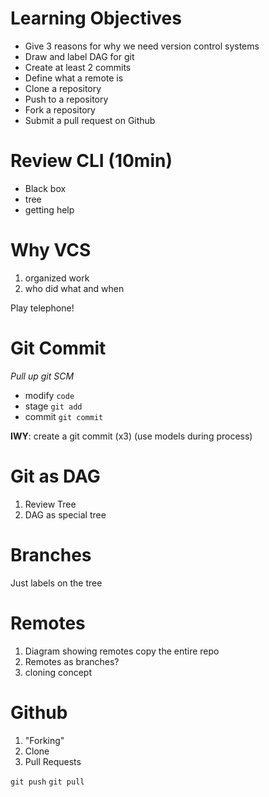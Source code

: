 # Learning Objectives

- Give 3 reasons for why we need version control systems
- Draw and label DAG for git 
- Create at least 2 commits
- Define what a remote is
- Clone a repository
- Push to a repository
- Fork a repository 
- Submit a pull request on Github

# Review CLI  (10min)

* Black box
* tree 
* getting help

# Why VCS

1. organized work
1. who did what and when

Play telephone!

# Git Commit

_Pull up git SCM_

* modify `code `
* stage `git add`
* commit `git commit`

__IWY__: create a git commit (x3) (use models during process)

# Git as DAG

1. Review Tree
1. DAG as special tree

# Branches

Just labels on the tree

# Remotes

1. Diagram showing remotes copy the entire repo
1. Remotes as branches?
1. cloning concept

# Github

1. "Forking"
1. Clone
1. Pull Requests

`git push`
`git pull`
